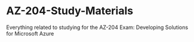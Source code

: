 # AZ-204-Study-Materials
Everything related to studying for the AZ-204 Exam: Developing Solutions for Microsoft Azure
